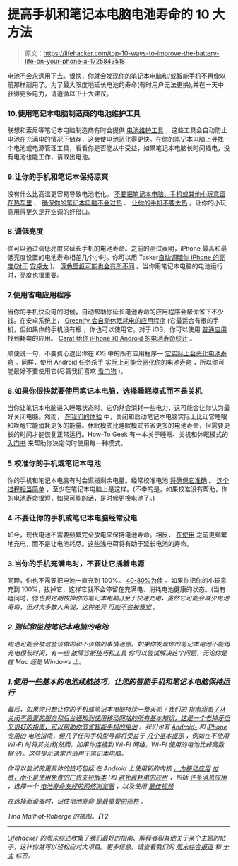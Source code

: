 # 提高手机和笔记本电脑电池寿命的 10 大方法

> 原文：<https://lifehacker.com/top-10-ways-to-improve-the-battery-life-on-your-phone-a-1725843518>

电池不会永远用下去。很快，你就会发现你的笔记本电脑和/或智能手机不再像以前那样耐用了。为了最大限度地延长电池的寿命(有时用户无法更换),并在一天中获得更多电力，请遵循以下十大建议。



### 10.使用笔记本电脑制造商的电池维护工具

联想和索尼等笔记本电脑制造商有时会提供 [电池维护工具](http://lifehacker.com/prolong-laptop-battery-life-with-your-systems-battery-c-5966576) ，这些工具会自动防止电池在充满电的情况下储存，这会使电池恶化得更快。在你的笔记本电脑上寻找一个电池或电源管理工具，看看你是否能从中受益，如果笔记本电脑长时间插电，没有电池也能工作，请取出电池。

### 9.让你的手机和笔记本保持凉爽

没有什么比高温更容易导致电池老化。 [不要把笔记本电脑、手机或其他小玩意留在热车里](http://lifehacker.com/can-i-leave-my-gadgets-in-a-cold-or-hot-car-5965864) 、 [确保你的笔记本电脑不会过热](http://lifehacker.com/how-to-prevent-your-computer-from-overheating-and-why-5570909) 、 [让你的手机不要太热](http://lifehacker.com/why-is-my-cellphone-burning-a-hole-in-my-pocket-5828090) 。让你的小玩意用得更久是开空调的好借口。

### 8.调低亮度

你可以通过调低亮度来延长手机的电池寿命。之前的测试表明，iPhone 最高和最低亮度设置的电池寿命相差几个小时。你可以用 Tasker[自动调暗你 iPhone 的亮度(对于](http://lifehacker.com/automatically-dim-your-phones-brightness-in-the-morning-5836755) [安卓太](http://lifehacker.com/automatically-dim-your-phones-brightness-in-the-morning-5836755) )。 [深色壁纸可能也会有所不同](http://lifehacker.com/save-your-smartphones-battery-with-dark-wallpapers-and-5746181) 。当你用笔记本电脑的电池运行时，亮度也很重要。

### 7.使用省电应用程序

当你的手机快没电的时候，自动帮助你延长电池寿命的应用程序会帮你省下不少钱。在安卓系统上， [Greenify 会自动休眠耗电的应用程序](http://lifehacker.com/greenify-auto-hibernates-apps-youre-not-using-to-save-513922193) (它最适合有根的手机，但如果你的手机没有根 ，你也可以使用它。对于 iOS，你可以使用 [普通应用](http://lifehacker.com/normal-finds-the-battery-hogs-on-your-iphone-1639646153) 找到耗电的应用。 [Carat 给你 iPhone 和 Android 的电池寿命统计](http://lifehacker.com/carat-tells-you-which-apps-suck-up-your-battery-power-5918671) 。

顺便说一句，不要费心退出你在 iOS 中的所有应用程序— [它实际上会恶化电池寿命](http://lifehacker.com/quitting-apps-in-ios-actually-worsens-battery-life-1560086834) 。同样，使用 Android 任务杀手 [实际上可能会恶化你的电池寿命](http://lifehacker.com/android-task-killers-explained-what-they-do-and-why-yo-5650894) ，所以你可能最好不要使用它(尽管我们喜欢 [看门狗](https://lifehacker.com/watchdog-monitors-your-android-for-run-away-processes-5608163) )。

### 6.如果你很快就要使用笔记本电脑，选择睡眠模式而不是关机

当你让笔记本电脑进入睡眠状态时，它仍然会消耗一些电力，这可能会让你认为最好关闭电脑。然而， [在我们的体验](http://lifehacker.com/how-much-battery-life-does-sleep-mode-really-drain-5526542) 中，关闭和启动笔记本电脑实际上比让它睡眠和唤醒它能消耗更多的能量。休眠模式比睡眠模式节省更多的电池寿命，但需要更长的时间才能恢复正常运行。How-To Geek 有一本关于睡眠、关机和休眠模式的 [入门书](http://www.howtogeek.com/128507/htg-explains-should-you-shut-down-sleep-or-hibernate-your-laptop/) 来帮助你决定何时使用每一种模式。

### 5.校准你的手机或笔记本电池

你的手机和笔记本电脑有时会谎报剩余电量。经常校准电池 [将确保它准确](http://lifehacker.com/why-calibrating-your-phone-or-laptop-battery-is-importa-1437221519) 。 [这个过程相当简单](http://lifehacker.com/how-to-recalibrate-your-laptop-battery-130735) ，至少在笔记本电脑上是这样。(不幸的是，如果校准没有帮助，你的电池寿命很短，如果可能的话，是时候更换电池了。)

### 4.不要让你的手机或笔记本电脑经常没电

如今，现代电池不需要频繁完全放电来保持电池寿命。相反， [在使用](http://lifehacker.com/avoid-frequent-discharges-to-extend-your-phone-or-lapto-5789794) 之前更频繁地充电，而不是让电池耗尽。这些浅电荷将有助于延长电池的寿命。

### 3.当你的手机充满电时，不要让它插着电源

同理，你也不需要把电池一直充到 100%。 [40-80%为佳](http://lifehacker.com/how-often-should-i-charge-my-gadgets-battery-to-prolong-5875162) 。如果你把你的小玩意充到 100%，拔掉它，这样它就不会停留在充满电、消耗电池健康的状态。(当有疑问时，你[](http://lifehacker.com/unplug-your-laptop-regularly-when-in-doubt-5364784)*也要定期拔掉你的笔记本电脑。)至于快速充电，虽然它可能会减少电池寿命，但对大多数人来说，这种差异 [可能不会被察觉](http://lifehacker.com/rapid-charging-can-decrease-your-batterys-lifespan-but-5986878) 。*

### *2.测试和监控笔记本电脑的电池*

*电池可能会被这些该做的和不该做的事情迷惑。如果你发现你的笔记本电池不能再充电很长时间，有一些 [故障诊断技巧和工具](http://lifehacker.com/what-should-i-do-when-my-laptop-battery-doesnt-last-as-5820813) 你可以尝试解决这个问题，无论你是在 Mac 还是 Windows 上。*

### *1.使用一些基本的电池续航技巧，让您的智能手机和笔记本电脑保持运行*

*最后，如果你只想让你的手机或笔记本电脑持续一整天呢？我们的 [指南涵盖了从关闭不需要的服务和后台通知到使用移动网站的所有基本知识，这是一个老掉牙但又很好的指南，可以帮助你节省智能手机的电池](http://lifehacker.com/an-exhaustive-guide-to-saving-your-smartphones-battery-5375325) 。我们也有 [Android-](http://lifehacker.com/how-to-get-better-battery-life-from-your-android-phone-5795796) 和 [iPhone 专用的](http://lifehacker.com/how-to-improve-your-iphones-battery-life-5859413) 电池指南，但几乎任何手机型号都将受益于 [几个基本提示](http://lifehacker.com/find-battery-saving-tips-for-almost-any-phone-model-wit-1650467970) ，例如在不使用 Wi-Fi 时将其关闭(然而，如果你连接到 Wi-Fi 网络，Wi-Fi 使用的电池比蜂窝数据少)。这些提示通常也适用于笔记本电脑。*

*你可以尝试的更具体的技巧包括:在 Android 上使用新的内核 [，为移动应用](http://lifehacker.com/how-to-get-better-battery-life-and-performance-on-your-5881842) [付费，而不是使用免费的广告支持版本](http://lifehacker.com/the-real-cost-of-free-mobile-apps-79-more-data-use-1-1699970631) (和 [避免最耗电的应用](http://lifehacker.com/the-popular-android-apps-that-hog-the-most-battery-dat-1607263758) ，包括 [许多消息应用](http://lifehacker.com/messaging-apps-could-be-killing-your-smartphones-batter-1569298108) ，选择一个 [电池寿命友好的网络浏览器](http://lifehacker.com/ooh-ooh-i-know-test-builds-have-some-extra-overhead-1621058057) ，以及使用 [最佳视频](http://lifehacker.com/the-best-video-players-and-formats-for-longer-battery-l-1556254833)*

*在选择新设备时，记住电池寿命 [是最重要的规格](http://gizmodo.com/battery-life-is-the-only-spec-that-matters-5992917) 。*

*Tina Mailhot-Roberge 的插图。【T2* 

* * *

*Lifehacker 的周末综述收集了我们最好的指南、解释者和其他关于某个主题的帖子，这样你就可以轻松应对大项目。更多信息，请查看我们的 [*周末综合报道*](http://lifehacker.com/tag/weekend-roundup) *和* [*十大*](http://lifehacker.com/tag/lifehacker-top-10) *标签。**